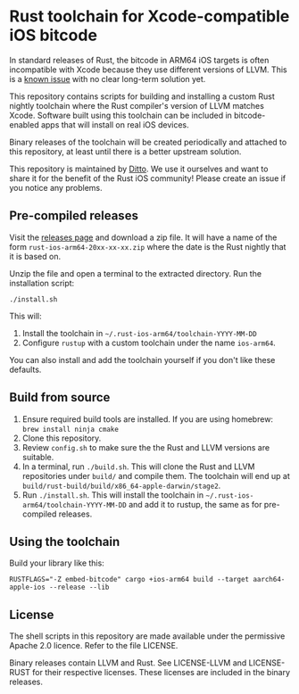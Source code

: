 # Rust toolchain for Xcode-compatible iOS bitcode

In standard releases of Rust, the bitcode in ARM64 iOS targets is often
incompatible with Xcode because they use different versions of LLVM. This is a
[known issue](https://github.com/rust-lang/rust/issues/35968) with no clear
long-term solution yet.

This repository contains scripts for building and installing a custom Rust
nightly toolchain where the Rust compiler's version of LLVM matches Xcode.
Software built using this toolchain can be included in bitcode-enabled apps that
will install on real iOS devices.

Binary releases of the toolchain will be created periodically and attached to
this repository, at least until there is a better upstream solution.

This repository is maintained by [Ditto](https://www.ditto.live). We use it
ourselves and want to share it for the benefit of the Rust iOS community! Please
create an issue if you notice any problems.

## Pre-compiled releases

Visit the [releases page](https://github.com/getditto/rust-bitcode/releases) and
download a zip file. It will have a name of the form
`rust-ios-arm64-20xx-xx-xx.zip` where the date is the Rust nightly that it is
based on.

Unzip the file and open a terminal to the extracted directory. Run the
installation script:

```
./install.sh
```

This will:
1. Install the toolchain in `~/.rust-ios-arm64/toolchain-YYYY-MM-DD`
2. Configure `rustup` with a custom toolchain under the name `ios-arm64`.

You can also install and add the toolchain yourself if you don't like these
defaults.

## Build from source

1. Ensure required build tools are installed. If you are using homebrew: `brew
   install ninja cmake`
2. Clone this repository.
3. Review `config.sh` to make sure the the Rust and LLVM versions are suitable.
4. In a terminal, run `./build.sh`. This will clone the Rust and LLVM
   repositories under `build/` and compile them. The toolchain will end up
   at `build/rust-build/build/x86_64-apple-darwin/stage2`.
5. Run `./install.sh`. This will install the toolchain in
   `~/.rust-ios-arm64/toolchain-YYYY-MM-DD` and add it to rustup, the same as
   for pre-compiled releases.

## Using the toolchain

Build your library like this:

```
RUSTFLAGS="-Z embed-bitcode" cargo +ios-arm64 build --target aarch64-apple-ios --release --lib
```

## License

The shell scripts in this repository are made available under the permissive
Apache 2.0 licence. Refer to the file LICENSE.

Binary releases contain LLVM and Rust. See LICENSE-LLVM and LICENSE-RUST for
their respective licenses. These licenses are included in the binary releases.
